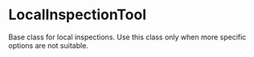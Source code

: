 # LocalInspectionTool

Base class for local inspections. Use this class only when more specific options are not suitable.